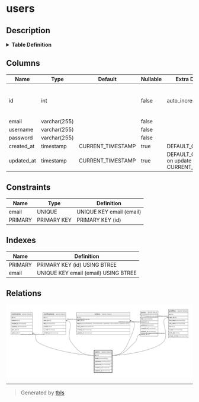 # users

## Description

<details>
<summary><strong>Table Definition</strong></summary>

```sql
CREATE TABLE `users` (
  `id` int NOT NULL AUTO_INCREMENT,
  `email` varchar(255) NOT NULL,
  `username` varchar(255) NOT NULL,
  `password` varchar(255) NOT NULL,
  `created_at` timestamp NULL DEFAULT CURRENT_TIMESTAMP,
  `updated_at` timestamp NULL DEFAULT CURRENT_TIMESTAMP ON UPDATE CURRENT_TIMESTAMP,
  PRIMARY KEY (`id`),
  UNIQUE KEY `email` (`email`)
) ENGINE=InnoDB DEFAULT CHARSET=utf8mb4 COLLATE=utf8mb4_0900_ai_ci
```

</details>

## Columns

| Name | Type | Default | Nullable | Extra Definition | Children | Parents | Comment |
| ---- | ---- | ------- | -------- | ---------------- | -------- | ------- | ------- |
| id | int |  | false | auto_increment | [comments](comments.md) [notifications](notifications.md) [orders](orders.md) [posts](posts.md) [profiles](profiles.md) |  |  |
| email | varchar(255) |  | false |  |  |  |  |
| username | varchar(255) |  | false |  |  |  |  |
| password | varchar(255) |  | false |  |  |  |  |
| created_at | timestamp | CURRENT_TIMESTAMP | true | DEFAULT_GENERATED |  |  |  |
| updated_at | timestamp | CURRENT_TIMESTAMP | true | DEFAULT_GENERATED on update CURRENT_TIMESTAMP |  |  |  |

## Constraints

| Name | Type | Definition |
| ---- | ---- | ---------- |
| email | UNIQUE | UNIQUE KEY email (email) |
| PRIMARY | PRIMARY KEY | PRIMARY KEY (id) |

## Indexes

| Name | Definition |
| ---- | ---------- |
| PRIMARY | PRIMARY KEY (id) USING BTREE |
| email | UNIQUE KEY email (email) USING BTREE |

## Relations

![er](users.svg)

---

> Generated by [tbls](https://github.com/k1LoW/tbls)
